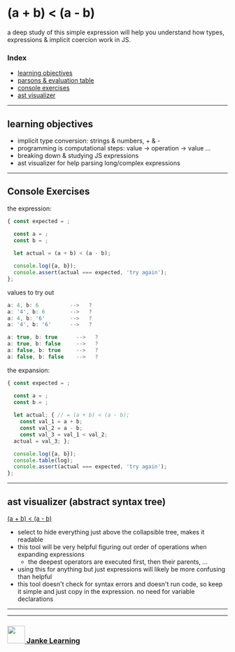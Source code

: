 # (a + b) < (a - b)

a deep study of this simple expression will help you understand how types, expressions & implicit coercion work in JS.

### Index
* [learning objectives](#learning-objectives)
* [parsons & evaluation table](https://janke-learning.github.io/arithmetic-coercion)
* [console exercises](#console-exercises)
* [ast visualizer](#ast-visualizer)

---

## learning objectives

* implicit type conversion: strings & numbers, + & -
* programming is computational steps: value -> operation -> value ...
* breaking down & studying JS expressions
* ast visualizer for help parsing long/complex expressions

---

## Console Exercises

the expression:
```js
{ const expected = ;

  const a = ;
  const b = ;                               
                                            
  let actual = (a + b) < (a - b); 

  console.log({a, b});
  console.assert(actual === expected, 'try again');
};
```
values to try out
```js
a: 4, b: 6          -->   ?
a: '4', b: 6        -->   ?
a: 4, b: '6'        -->   ?
a: '4', b: '6'      -->   ?

a: true, b: true      -->   ?
a: true, b: false     -->   ?
a: false, b: true     -->   ?
a: false, b: false    -->   ?
```

the expansion:  
```js
{ const expected = ;

  const a = ;
  const b = ; 
                                         
  let actual; { // = (a + b) < (a - b);    
    const val_1 = a + b;                    
    const val_2 = a - b;                   
    const val_3 = val_1 < val_2;            
  actual = val_3; };

  console.log({a, b});
  console.table(log);
  console.assert(actual === expected, 'try again');
};
```

---

## ast visualizer (abstract syntax tree)

[(a + b) < (a - b)](https://astexplorer.net/#/gist/e22d33e10f7c29268d5074803e35ced5/dc62a6c670ad23a226b4a7ae1ac017c28199b58e) 

* select to hide everything just above the collapsible tree, makes it readable
* this tool will be very helpful figuring out order of operations when expanding expressions
    * the deepest operators are executed first, then their parents, ...
* using this for anything but just expressions will likely be more confusing than helpful
* this tool doesn't check for syntax errors and doesn't run code, so keep it simple and just copy in the expression. no need for variable declarations

___
___
### <a href="http://janke-learning.org" target="_blank"><img src="https://user-images.githubusercontent.com/18554853/50098409-22575780-021c-11e9-99e1-962787adaded.png" width="40" height="40"></img> Janke Learning</a>
